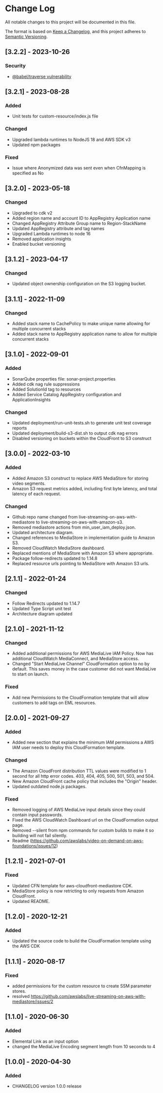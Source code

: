 # Change Log

All notable changes to this project will be documented in this file.

The format is based on [Keep a Changelog](https://keepachangelog.com/en/1.0.0/),
and this project adheres to [Semantic Versioning](https://semver.org/spec/v2.0.0.html).

## [3.2.2] - 2023-10-26

### Security

- [@babel/traverse vulnerability](https://github.com/advisories/GHSA-67hx-6x53-jw92)

## [3.2.1] - 2023-08-28

### Added

- Unit tests for custom-resource/index.js file

### Changed

- Upgraded lambda runtimes to NodeJS 18 and AWS SDK v3
- Updated npm packages

### Fixed

- Issue where Anonymized data was sent even when CfnMapping is specified as No

## [3.2.0] - 2023-05-18

### Changed

- Upgraded to cdk v2
- Added region name and account ID to AppRegistry Application name
- Changed AppRegistry Attribute Group name to Region-StackName
- Updated AppRegistry attribute and tag names
- Upgraded Lambda runtimes to node 16
- Removed application insights
- Enabled bucket versioning

## [3.1.2] - 2023-04-17

### Changed

- Updated object ownership configuration on the S3 logging bucket.
  
## [3.1.1] - 2022-11-09

### Changed

- Added stack name to CachePolicy to make unique name allowing for multiple concurrent stacks
- Added stack name to AppRegistry application name to allow for multiple concurrent stacks

## [3.1.0] - 2022-09-01

### Added

- SonarQube properties file: sonar-project.properties
- Added cdk nag rule suppressions
- Added SolutionId tag to resources
- Added Service Catalog AppRegistry configuration and ApplicationInsights

### Changed

- Updated deployment/run-unit-tests.sh to generate unit test coverage reports
- Updated deployment/build-s3-dist.sh to output cdk nag errors
- Disabled versioning on buckets within the CloudFront to S3 construct

## [3.0.0] - 2022-03-10

### Added

- Added Amazon S3 construct to replace AWS MediaStore for storing video segments.
- Amazon S3 request metrics added, including first byte latency, and total latency of each request.

### Changed

- Github repo name changed from live-streaming-on-aws-with-mediastore to live-streaming-on-aws-with-amazon-s3.
- Removed mediastore actions from min_user_iam_deploy.json.
- Updated architecture diagram.
- Changed references to MediaStore in implementation guide to Amazon S3.
- Removed CloudWatch MediaStore dashboard.
- Replaced mentions of MediaStore with Amazon S3 where appropriate.
- Package follow-redirects updated to 1.14.8
- Replaced resource urls pointing to MediaStore with Amazon S3 urls.

## [2.1.1] - 2022-01-24

### Changed

- Follow Redirects updated to 1.14.7
- Updated Type Script unit test
- Architecture diagram updated

## [2.1.0] - 2021-11-12

### Changed

- Added additional permissions for AWS MediaLive IAM Policy. Now has additional CloudWatch MediaConnect, and MediaStore access.
- Changed "Start MediaLive Channel" CloudFormation option to no by default. This saves money in the case customer did not want MediaLive to start on launch.

### Fixed

- Add new Permissions to the CloudFormation template that will allow customers to add tags on EML resources.

## [2.0.0] - 2021-09-27

### Added

- Added new section that explains the minimum IAM permissions a AWS IAM user needs to deploy this CloudFormation template.

### Changed

- The Amazon CloudFront distribution TTL values were modified to 1 second for all http error codes. 403, 404, 405, 500, 501, 503, and 504.
- New Amazon CloudFront cache policy that includes the "Origin" header.
- Updated outdated node.js packages.

### Fixed

- Removed logging of AWS MediaLive input details since they could contain input passwords.
- Fixed the AWS CloudWatch Dashboard url on the CloudFormation output page.
- Removed --silent from npm commands for custom builds to make it so building will not fail silently.
- Readme (<https://github.com/awslabs/video-on-demand-on-aws-foundations/issues/12>)

## [1.2.1] - 2021-07-01

### Fixed

- Updated CFN template for aws-cloudfront-mediastore CDK.
- MediaStore policy is now retricting to only requests from Amazon CloudFront.
- Updated README.

## [1.2.0] - 2020-12-21

### Added

- Updated the source code to build the CloudFormation template using the AWS CDK

## [1.1.1] - 2020-08-17

### Fixed

- added permissions for the custom resource to create SSM parameter stores.
- resolved <https://github.com/awslabs/live-streaming-on-aws-with-mediastore/issues/2>

## [1.1.0] - 2020-06-30

### Added

- Elemental Link as an input option
- changed the MediaLive Encoding segment length from 10 seconds to 4

## [1.0.0] - 2020-04-30

### Added

- CHANGELOG version 1.0.0 release
